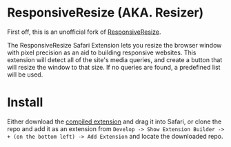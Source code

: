 ResponsiveResize (AKA. Resizer)
===============================

First off, this is an unofficial fork of
[ResponsiveResize][].

[ResponsiveResize]: http://www.midwinter-dg.com/downloads_safari-extension_responsive-resize.html

The ResponsiveResize Safari Extension lets you resize the browser window
with pixel precision as an aid to building responsive websites. This
extension will detect all of the site's media queries, and create a
button that will resize the window to that size. If no queries are
found, a predefined list will be used.


Install
=======

Either download the [compiled
extension][compiled]
and drag it into Safari, or clone the repo and add it as an extension
from `Develop -> Show Extension Builder -> + (on the bottom left) -> Add
Extension` and locate the downloaded repo.

[compiled]: https://github.com/jridgewell/responsiveResize/raw/master/responsiveResize.safariextz
